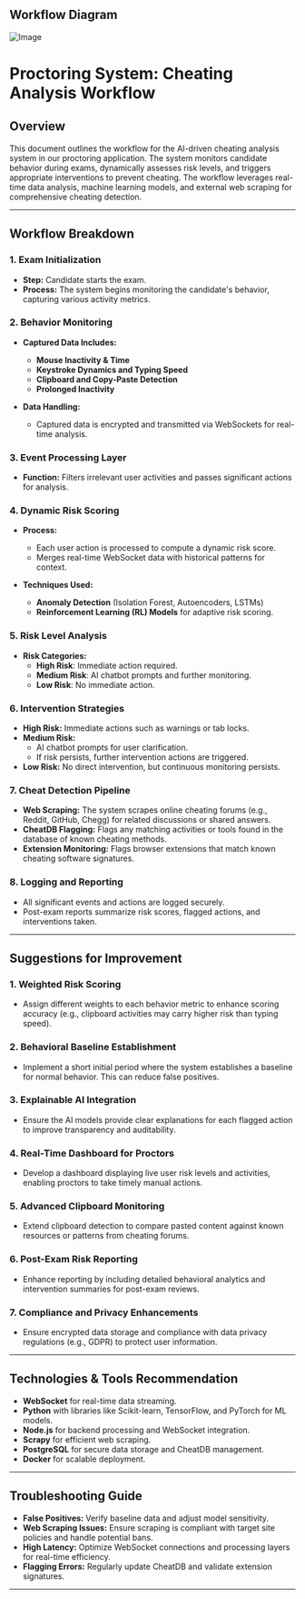 
## Workflow Diagram
![Image](https://github.com/user-attachments/assets/78532143-4e73-4cc3-9819-29aff2d3b0b9)

# Proctoring System: Cheating Analysis Workflow

## Overview
This document outlines the workflow for the AI-driven cheating analysis system in our proctoring application. The system monitors candidate behavior during exams, dynamically assesses risk levels, and triggers appropriate interventions to prevent cheating. The workflow leverages real-time data analysis, machine learning models, and external web scraping for comprehensive cheating detection.

---

## Workflow Breakdown

### 1. **Exam Initialization**
- **Step:** Candidate starts the exam.
- **Process:** The system begins monitoring the candidate's behavior, capturing various activity metrics.

### 2. **Behavior Monitoring**
- **Captured Data Includes:**
  - **Mouse Inactivity & Time**
  - **Keystroke Dynamics and Typing Speed**
  - **Clipboard and Copy-Paste Detection**
  - **Prolonged Inactivity**

- **Data Handling:**
  - Captured data is encrypted and transmitted via WebSockets for real-time analysis.

### 3. **Event Processing Layer**
- **Function:** Filters irrelevant user activities and passes significant actions for analysis.

### 4. **Dynamic Risk Scoring**
- **Process:**
  - Each user action is processed to compute a dynamic risk score.
  - Merges real-time WebSocket data with historical patterns for context.

- **Techniques Used:**
  - **Anomaly Detection** (Isolation Forest, Autoencoders, LSTMs)
  - **Reinforcement Learning (RL) Models** for adaptive risk scoring.

### 5. **Risk Level Analysis**
- **Risk Categories:**
  - **High Risk**: Immediate action required.
  - **Medium Risk**: AI chatbot prompts and further monitoring.
  - **Low Risk**: No immediate action.

### 6. **Intervention Strategies**
- **High Risk:** Immediate actions such as warnings or tab locks.
- **Medium Risk:**
  - AI chatbot prompts for user clarification.
  - If risk persists, further intervention actions are triggered.
- **Low Risk:** No direct intervention, but continuous monitoring persists.

### 7. **Cheat Detection Pipeline**
- **Web Scraping:** The system scrapes online cheating forums (e.g., Reddit, GitHub, Chegg) for related discussions or shared answers.
- **CheatDB Flagging:** Flags any matching activities or tools found in the database of known cheating methods.
- **Extension Monitoring:** Flags browser extensions that match known cheating software signatures.

### 8. **Logging and Reporting**
- All significant events and actions are logged securely.
- Post-exam reports summarize risk scores, flagged actions, and interventions taken.

---

## Suggestions for Improvement

### 1. **Weighted Risk Scoring**
- Assign different weights to each behavior metric to enhance scoring accuracy (e.g., clipboard activities may carry higher risk than typing speed).

### 2. **Behavioral Baseline Establishment**
- Implement a short initial period where the system establishes a baseline for normal behavior. This can reduce false positives.

### 3. **Explainable AI Integration**
- Ensure the AI models provide clear explanations for each flagged action to improve transparency and auditability.

### 4. **Real-Time Dashboard for Proctors**
- Develop a dashboard displaying live user risk levels and activities, enabling proctors to take timely manual actions.

### 5. **Advanced Clipboard Monitoring**
- Extend clipboard detection to compare pasted content against known resources or patterns from cheating forums.

### 6. **Post-Exam Risk Reporting**
- Enhance reporting by including detailed behavioral analytics and intervention summaries for post-exam reviews.

### 7. **Compliance and Privacy Enhancements**
- Ensure encrypted data storage and compliance with data privacy regulations (e.g., GDPR) to protect user information.

---

## Technologies & Tools Recommendation
- **WebSocket** for real-time data streaming.
- **Python** with libraries like Scikit-learn, TensorFlow, and PyTorch for ML models.
- **Node.js** for backend processing and WebSocket integration.
- **Scrapy** for efficient web scraping.
- **PostgreSQL** for secure data storage and CheatDB management.
- **Docker** for scalable deployment.

---

## Troubleshooting Guide
- **False Positives:** Verify baseline data and adjust model sensitivity.
- **Web Scraping Issues:** Ensure scraping is compliant with target site policies and handle potential bans.
- **High Latency:** Optimize WebSocket connections and processing layers for real-time efficiency.
- **Flagging Errors:** Regularly update CheatDB and validate extension signatures.

---
